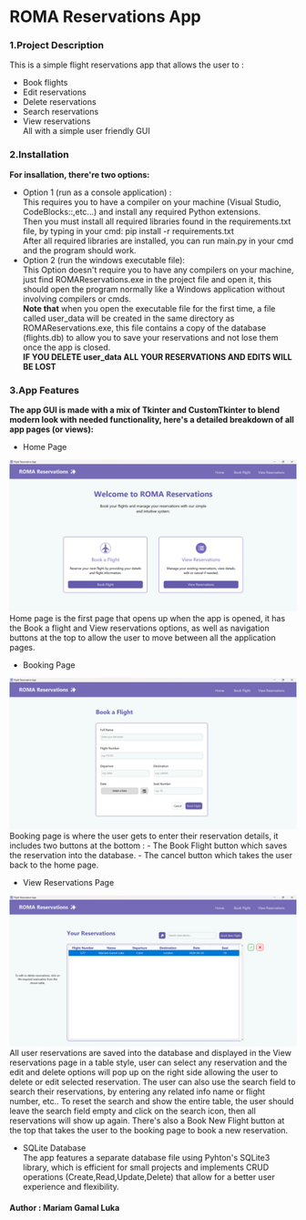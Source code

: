 # ROMA Reservations App

### 1.Project Description 
This is a simple flight reservations app that allows the user to :  
- Book flights
- Edit reservations 
- Delete reservations
- Search reservations
- View reservations  
All with a simple user friendly GUI 
### 2.Installation  
**For insallation, there're two options:**  
- Option 1 (run as a console application) :  
This requires you to have a compiler on your machine (Visual Studio, CodeBlocks::,etc...) and install any required Python extensions.  
Then you must install all required libraries found in the requirements.txt file, by typing in your cmd: pip install -r requirements.txt  
After all required libraries are installed, you can run main.py in your cmd and the program should work.  
- Option 2 (run the windows executable file):  
This Option doesn't require you to have any compilers on your machine, just find ROMAReservations.exe in the project file and open it, this should open the program normally like a Windows application without involving compilers or cmds.  
**Note that** when you open the executable file for the first time, a file called user_data will be created in the same directory as ROMAReservations.exe, this file contains a copy of the database (flights.db) to allow you to save your reservations and not lose them once the app is closed.  
**IF YOU DELETE user_data ALL YOUR RESERVATIONS AND EDITS WILL BE LOST**


### 3.App Features  
**The app GUI is made with a mix of Tkinter and CustomTkinter to blend modern look with needed functionality, here's a detailed breakdown of all app pages (or views):**  
- Home Page  
<img src="assets/app_GUI/home_page.png" width="800">  
Home page is the first page that opens up when the app is opened,
it has the Book a flight and View reservations options, as well as navigation buttons at the top to allow the user to 
move between all the application pages.  

- Booking Page  
 <img src="assets/app_GUI/booking_page.png" width="800">  
 Booking page is where the user gets to enter their reservation details, it includes two buttons at the bottom :   
- The Book Flight button which saves the reservation into the database.   
- The cancel button which takes the user back to the home page.  

- View Reservations Page  
 <img src="assets/app_GUI/view_page.png" width="800">  
 All user reservations are saved into the database and displayed in the View reservations page in a table style, 
 user can select any reservation and the edit and delete options will pop up on the right side allowing the user to delete or edit 
 selected reservation.  
 The user can also use the search field to search their reservations, by entering any related info name or flight number, etc..  
 To reset the search and show the entire table, the user should leave the search field empty and click on the search icon, then 
 all reservations will show up again.  
 There's also a Book New Flight button at the top that takes the user to the booking page to book a new reservation.  

 - SQLite Database  
 The app features a separate database file using Pyhton's SQLite3 library, which is efficient for small projects and implements CRUD operations (Create,Read,Update,Delete) that allow for a better user experience and flexibility.  

 #### Author : Mariam Gamal Luka

